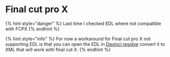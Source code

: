 # Final cut pro X

{% hint style="danger" %}
Last time I checked EDL where not compatible with FCPX
{% endhint %}

{% hint style="info" %}
For now a workaround for Final cut pro X not supporting EDL is that you can open the EDL in [Davinci resolve](https://www.blackmagicdesign.com/products/davinciresolve) convert it to XML that will work with final cut X.
{% endhint %}

